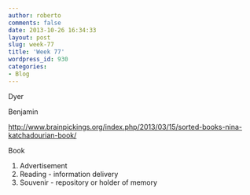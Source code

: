 ```yaml
---
author: roberto
comments: false
date: 2013-10-26 16:34:33
layout: post
slug: week-77
title: 'Week 77'
wordpress_id: 930
categories:
- Blog
---
```


Dyer 

Benjamin

http://www.brainpickings.org/index.php/2013/03/15/sorted-books-nina-katchadourian-book/

Book 
1. Advertisement
2. Reading - information delivery 
3. Souvenir - repository or holder of memory